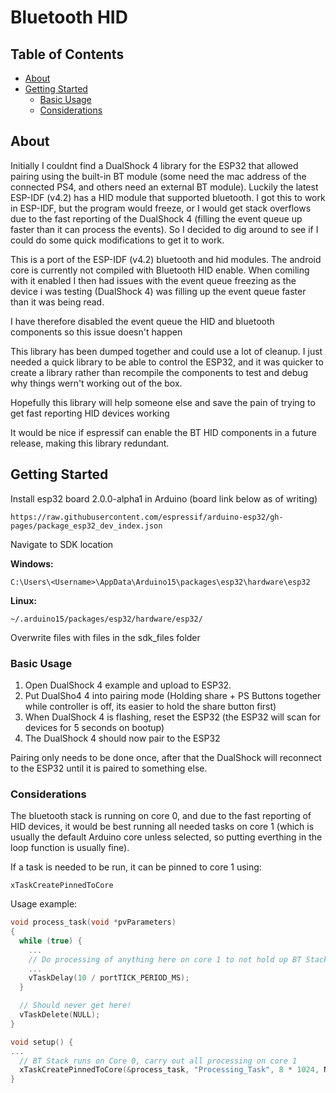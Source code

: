 # Bluetooth HID

## Table of Contents

- [About](#about)
- [Getting Started](#getting-started)
  - [Basic Usage](#basic-usage)
  - [Considerations](#considerations)

## About

Initially I couldnt find a DualShock 4 library for the ESP32 that allowed pairing using the built-in BT module (some need the mac address of the connected PS4, and others need an external BT module). Luckily the latest ESP-IDF (v4.2) has a HID module that supported bluetooth. I got this to work in ESP-IDF, but the program would freeze, or I would get stack overflows due to the fast reporting of the DualShock 4 (filling the event queue up faster than it can process the events). So I decided to dig around to see if I could do some quick modifications to get it to work.

This is a port of the ESP-IDF (v4.2) bluetooth and hid modules. The android core is currently not compiled with Bluetooth HID enable. When comiling with it enabled I then had issues with the event queue freezing as the device i was testing (DualShock 4) was filling up the event queue faster than it was being read.

I have therefore disabled the event queue the HID and bluetooth components so this issue doesn't happen

This library has been dumped together and could use a lot of cleanup. I just needed a quick library to be able to control the ESP32, and it was quicker to create a library rather than recompile the components to test and debug why things wern't working out of the box.

Hopefully this library will help someone else and save the pain of trying to get fast reporting HID devices working

It would be nice if espressif can enable the BT HID components in a future release, making this library redundant.

## Getting Started

Install esp32 board 2.0.0-alpha1 in Arduino (board link below as of writing)

```
https://raw.githubusercontent.com/espressif/arduino-esp32/gh-pages/package_esp32_dev_index.json
```

Navigate to SDK location

**Windows:**
```
C:\Users\<Username>\AppData\Arduino15\packages\esp32\hardware\esp32
```

**Linux:**
```
~/.arduino15/packages/esp32/hardware/esp32/
```

Overwrite files with files in the sdk_files folder

### Basic Usage

1. Open DualShock 4 example and upload to ESP32.
2. Put DualSho4 4 into pairing mode (Holding share + PS Buttons together while controller is off, its easier to hold the share button first)
3. When DualShock 4 is flashing, reset the ESP32 (the ESP32 will scan for devices for 5 seconds on bootup)
4. The DualShock 4 should now pair to the ESP32

Pairing only needs to be done once, after that the DualShock will reconnect to the ESP32 until it is paired to something else.

### Considerations

The bluetooth stack is running on core 0, and due to the fast reporting of HID devices, it would be best running all needed tasks on core 1 (which is usually the default Arduino core unless selected, so putting everthing in the loop function is usually fine).

If a task is needed to be run, it can be pinned to core 1 using:
```
xTaskCreatePinnedToCore
```
Usage example:
```cpp
void process_task(void *pvParameters)
{
  while (true) {
    ...
    // Do processing of anything here on core 1 to not hold up BT Stack
    ...
    vTaskDelay(10 / portTICK_PERIOD_MS);
  }

  // Should never get here!
  vTaskDelete(NULL);
}

void setup() {
...
  // BT Stack runs on Core 0, carry out all processing on core 1
  xTaskCreatePinnedToCore(&process_task, "Processing_Task", 8 * 1024, NULL, 2, NULL, 1);
}
```
